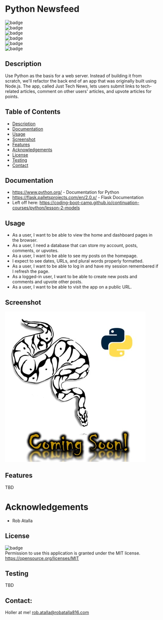 # Python Newsfeed

  ![badge](https://img.shields.io/github/languages/top/ratalla816/python-newsfeed)
  <br> 
  ![badge](https://img.shields.io/github/languages/count/ratalla816/python-newsfeed)
  <br>
  ![badge](https://img.shields.io/github/issues/ratalla816/python-newsfeed)
  <br>
  ![badge](https://img.shields.io/github/issues-closed/ratalla816/python-newsfeed)
  <br>
  ![badge](https://img.shields.io/github/last-commit/ratalla816/python-newsfeed)
  <br>
  ![badge](https://img.shields.io/badge/license-MIT-important)
  
  ## Description
  
   Use Python as the basis for a web server. Instead of building it from scratch, we'll refactor the back end of an app that was originally built using Node.js. The app, called Just Tech News, lets users submit links to tech-related articles, comment on other users' articles, and upvote articles for points.
 
  ## Table of Contents
  - [Description](#description)
  - [Documentation](#documentation)
  - [Usage](#usage)
  - [Screenshot](#screenshot)
  - [Features](#features)
  - [Acknowledgements](#acknowledgements)
  - [License](#license)
  - [Testing](#testing)
  - [Contact](#contact)

  ## Documentation
  
  * <https://www.python.org/> - Documentation for Python
  * <https://flask.palletsprojects.com/en/2.0.x/> - Flask Documentation
  * Left off here: <https://coding-boot-camp.github.io/continuation-courses/python/lesson-2-models>
 
  ## Usage

  * As a user, I want to be able to view the home and dashboard pages in the browser.
  * As a user, I need a database that can store my account, posts, comments, or upvotes.
  * As a user, I want to be able to see my posts on the homepage.
  * I expect to see dates, URLs, and plural words properly formatted.
  * As a user, I want to be able to log in and have my session remembered if I refresh the page.
  * As a logged-in user, I want to be able to create new posts and comments and upvote other posts.
  * As a user, I want to be able to visit the app on a public URL.



  ## Screenshot
  ![Screenshot](./assets/images/pypy-uwu.jpg)

  ## Features
  TBD
  
  # Acknowledgements
  
  * Rob Atalla
    
  ## License
  ![badge](https://img.shields.io/badge/license-MIT-important)
  <br>
  Permission to use this application is granted under the MIT license. <https://opensource.org/licenses/MIT>


  ## Testing
  TBD

  ## Contact:
  Holler at me! <a href="mailto:rob.atalla@robatalla816.com">rob.atalla@robatalla816.com</a>